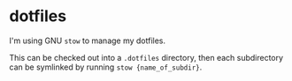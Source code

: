 # dotfiles

I'm using GNU `stow` to manage my dotfiles.

This can be checked out into a `.dotfiles` directory, then each subdirectory
can be symlinked by running `stow {name_of_subdir}`.
